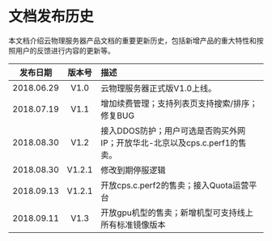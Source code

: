 # 文档发布历史

本文档介绍云物理服务器产品文档的重要更新历史，包括新增产品的重大特性和按照用户的反馈进行内容的更新等。

|**发布日期**|**版本号**|**描述**|
|:--:|:--:|:--|
|2018.06.29|V1.0|云物理服务器正式版V1.0上线。|
|2018.07.19|V1.1|增加续费管理；支持列表页支持搜索/排序；修复BUG|
|2018.08.30|V1.2|接入DDOS防护；用户可选是否购买外网IP；开放华北-北京以及cps.c.perf1的售卖。|
|2018.08.30|V1.2.1|修改到期停服逻辑|
|2018.09.13|V1.2.1|开放cps.c.perf2的售卖；接入Quota运营平台|
|2018.09.11|V1.3|开放gpu机型的售卖；新增机型可支持线上所有标准镜像版本|
